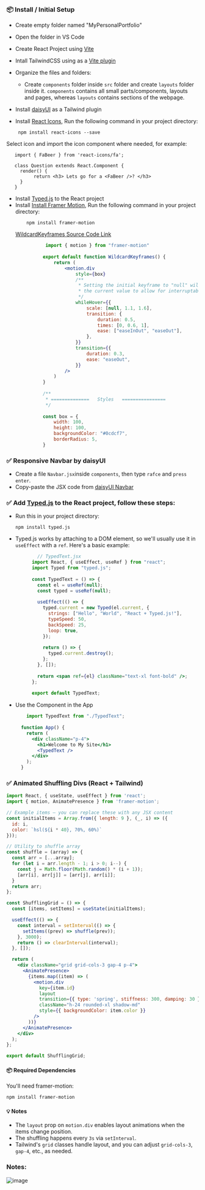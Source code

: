 ### 📦 Install / Initial Setup 
- Create empty folder named "MyPersonalPortfolio"
- Open the folder in VS Code
- Create React Project using [Vite](https://vite.dev/guide/)
- Intall TailwindCSS using as a [Vite plugin](https://tailwindcss.com/docs/installation/using-vite)
- Organize the files and folders:
    - Create `components` folder inside `src` folder and  create `layouts` folder inside it. `components` contains all small parts/components, layouts and pages, whereas `layouts` contains sections of the webpage.
- Install [daisyUI](https://daisyui.com/docs/install/) as a Tailwind plugin
- Install [React Icons](https://react-icons.github.io/react-icons/), Run the following command in your project directory:
  
    
       npm install react-icons --save
       
  
 Select icon and import the icon component where needed, for example:
  
      
       import { FaBeer } from 'react-icons/fa';
    
       class Question extends React.Component {
         render() {
              return <h3> Lets go for a <FaBeer />? </h3>
         }
       }
     
- Install [Typed.js](https://github.com/mattboldt/typed.js/?tab=readme-ov-file#options) to the React project
- Install  [Install Framer Motion](https://examples.motion.dev/react/keyframes-wildcards/tutorial), Run the following command in your project directory:
  ```
      npm install framer-motion
  ```
  [WildcardKeyframes Source Code Link](https://motion.dev/docs/react-animation)
  ```jsx
             import { motion } from "framer-motion"
            
            export default function WildcardKeyframes() {
                return (
                    <motion.div
                        style={box}
                        /**
                         * Setting the initial keyframe to "null" will use
                         * the current value to allow for interruptable keyframes.
                         */
                        whileHover={{
                            scale: [null, 1.1, 1.6],
                            transition: {
                                duration: 0.5,
                                times: [0, 0.6, 1],
                                ease: ["easeInOut", "easeOut"],
                            },
                        }}
                        transition={{
                            duration: 0.3,
                            ease: "easeOut",
                        }}
                    />
                )
            }
            
            /**
             * ==============   Styles   ================
             */
            
            const box = {
                width: 100,
                height: 100,
                backgroundColor: "#0cdcf7",
                borderRadius: 5,
            }

  ```
### ✅ Responsive Navbar by daisyUI
- Create a file `Navbar.jsx`inside `components`, then type `rafce` and `press enter`.
- Copy-paste the JSX code from [daisyUI Navbar](https://daisyui.com/components/navbar/#responsive-dropdown-menu-on-small-screen-center-menu-on-large-screen)

### ✅ Add [Typed.js](https://github.com/mattboldt/typed.js/?tab=readme-ov-file#options) to the React project, follow these steps:
- Run this in your project directory:
  ```
  npm install typed.js
  ```
  
     
  
- Typed.js works by attaching to a DOM element, so we'll usually use it in `useEffect` with a `ref`. Here's a basic example:
  ``` jsx
          // TypedText.jsx
        import React, { useEffect, useRef } from "react";
        import Typed from "typed.js";
        
        const TypedText = () => {
          const el = useRef(null);
          const typed = useRef(null);
        
          useEffect(() => {
            typed.current = new Typed(el.current, {
              strings: ["Hello", "World", "React + Typed.js!"],
              typeSpeed: 50,
              backSpeed: 25,
              loop: true,
            });
        
            return () => {
              typed.current.destroy();
            };
          }, []);
        
          return <span ref={el} className="text-xl font-bold" />;
        };
        
        export default TypedText;

  ```

- Use the Component in the App
  
  ``` jsx
      import TypedText from "./TypedText";
    
    function App() {
      return (
        <div className="p-4">
          <h1>Welcome to My Site</h1>
          <TypedText />
        </div>
      );
    }

  ```
### ✅ Animated Shuffling Divs (React + Tailwind)
```jsx
import React, { useState, useEffect } from 'react';
import { motion, AnimatePresence } from 'framer-motion';

// Example items — you can replace these with any JSX content
const initialItems = Array.from({ length: 9 }, (_, i) => ({
  id: i,
  color: `hsl(${i * 40}, 70%, 60%)`
}));

// Utility to shuffle array
const shuffle = (array) => {
  const arr = [...array];
  for (let i = arr.length - 1; i > 0; i--) {
    const j = Math.floor(Math.random() * (i + 1));
    [arr[i], arr[j]] = [arr[j], arr[i]];
  }
  return arr;
};

const ShufflingGrid = () => {
  const [items, setItems] = useState(initialItems);

  useEffect(() => {
    const interval = setInterval(() => {
      setItems((prev) => shuffle(prev));
    }, 3000);
    return () => clearInterval(interval);
  }, []);

  return (
    <div className="grid grid-cols-3 gap-4 p-4">
      <AnimatePresence>
        {items.map((item) => (
          <motion.div
            key={item.id}
            layout
            transition={{ type: 'spring', stiffness: 300, damping: 30 }}
            className="h-24 rounded-xl shadow-md"
            style={{ backgroundColor: item.color }}
          />
        ))}
      </AnimatePresence>
    </div>
  );
};

export default ShufflingGrid;

```
#### 📦 Required Dependencies
You'll need framer-motion:
```bash
npm install framer-motion
```
#### 💡 Notes
- The `layout` prop on `motion.div` enables layout animations when the items change position.
- The shuffling happens every `3s` via `setInterval`.
- Tailwind's `grid` classes handle layout, and you can adjust `grid-cols-3`, `gap-4`, etc., as needed.

  
### Notes:
![image](https://github.com/user-attachments/assets/c290f5d6-1246-4b7f-8f05-4c137c9ea58d)





